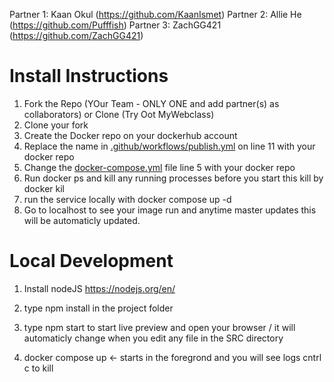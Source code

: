 Partner 1: Kaan Okul (https://github.com/KaanIsmet)
Partner 2: Allie He (https://github.com/Pufffish)
Partner 3: ZachGG421 (https://github.com/ZachGG421)



# Install Instructions

1. Fork the Repo (YOur Team - ONLY ONE and add partner(s) as collaborators) or Clone (Try Oot MyWebclass) 
2. Clone your fork
3. Create the Docker repo on your dockerhub account
4. Replace the name in [.github/workflows/publish.yml](.github/workflows/publish.yml]) on line 11 with your docker repo
5. Change the [docker-compose.yml](docker-compose.yml) file line 5 with your docker repo
6. Run docker ps and kill any running processes before you start this kill by docker kil <container id>
7. run the service locally with docker compose up -d
8. Go to localhost to see your image run and anytime master updates this will be automaticly updated.

# Local Development

1. Install nodeJS https://nodejs.org/en/
2. type npm install in the project folder
3. type npm start to start live preview and open your browser / it will automaticly change when you edit any file in the
   SRC directory 


1. docker compose up <- starts in the foregrond and you will see logs cntrl c to kill